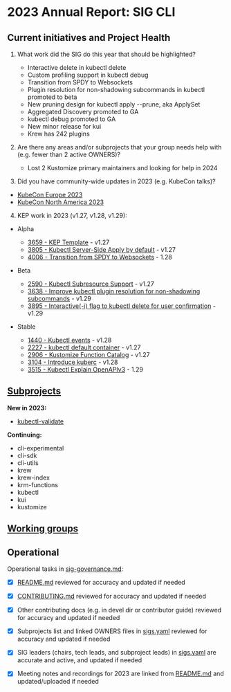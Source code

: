 # 2023 Annual Report: SIG CLI

## Current initiatives and Project Health

1. What work did the SIG do this year that should be highlighted?

    - Interactive delete in kubectl delete
    - Custom profiling support in kubectl debug
    - Transition from SPDY to Websockets
    - Plugin resolution for non-shadowing subcommands in kubectl promoted to beta
    - New pruning design for kubectl apply --prune, aka ApplySet
    - Aggregated Discovery promoted to GA
    - kubectl debug promoted to GA
    - New minor release for kui
    - Krew has 242 plugins

2. Are there any areas and/or subprojects that your group needs help with (e.g. fewer than 2 active OWNERS)?

    - Lost 2 Kustomize primary maintainers and looking for help in 2024

3. Did you have community-wide updates in 2023 (e.g. KubeCon talks)?

  - [KubeCon Europe 2023](https://www.youtube.com/watch?v=X-XDr8XhHHU)
  - [KubeCon North America 2023](https://www.youtube.com/watch?v=RggqaCSdOGA)

4. KEP work in 2023 (v1.27, v1.28, v1.29):

  - Alpha
    - [3659 - KEP Template](https://github.com/kubernetes/enhancements/tree/master/keps/sig-cli/3659-kubectl-apply-prune) - v1.27
    - [3805 - Kubectl Server-Side Apply by default](https://github.com/kubernetes/enhancements/tree/master/keps/sig-cli/3805-ssa-default) - v1.27
    - [4006 - Transition from SPDY to Websockets](https://github.com/kubernetes/enhancements/blob/master/keps/sig-api-machinery/4006-transition-spdy-to-websockets/kep.yaml) - 1.28

  - Beta
    - [2590 - Kubectl Subresource Support](https://github.com/kubernetes/enhancements/tree/master/keps/sig-cli/2590-kubectl-subresource) - v1.27
    - [3638 - Improve kubectl plugin resolution for non-shadowing subcommands](https://github.com/kubernetes/enhancements/tree/master/keps/sig-cli/3638-kubectl-plugin-subcommands) - v1.29
    - [3895 - Interactive(-i) flag to kubectl delete for user confirmation](https://github.com/kubernetes/enhancements/tree/master/keps/sig-cli/3895-kubectl-delete-interactivity) - v1.29

  - Stable
    - [1440 - Kubectl events](https://github.com/kubernetes/enhancements/tree/master/keps/sig-cli/1440-kubectl-events) - v1.28
    - [2227 - kubectl default container](https://github.com/kubernetes/enhancements/tree/master/keps/sig-cli/2227-kubectl-default-container) - v1.27
    - [2906 - Kustomize Function Catalog](https://github.com/kubernetes/enhancements/tree/master/keps/sig-cli/2906-kustomize-function-catalog) - v1.27
    - [3104 - Introduce kuberc](https://github.com/kubernetes/enhancements/tree/master/keps/sig-cli/3104-introduce-kuberc) - v1.28
    - [3515 - Kubectl Explain OpenAPIv3](https://github.com/kubernetes/enhancements/tree/master/keps/sig-cli/3515-kubectl-explain-openapiv3) - 1.29

## [Subprojects](https://git.k8s.io/community/sig-cli#subprojects)


**New in 2023:**
  - [kubectl-validate](https://git.k8s.io/community/sig-cli#kubectl-validate)

**Continuing:**
  - cli-experimental
  - cli-sdk
  - cli-utils
  - krew
  - krew-index
  - krm-functions
  - kubectl
  - kui
  - kustomize

## [Working groups](https://git.k8s.io/community/sig-cli#working-groups)


## Operational

Operational tasks in [sig-governance.md]:
- [x] [README.md] reviewed for accuracy and updated if needed
- [x] [CONTRIBUTING.md] reviewed for accuracy and updated if needed
- [x] Other contributing docs (e.g. in devel dir or contributor guide) reviewed for accuracy and updated if needed
- [x] Subprojects list and linked OWNERS files in [sigs.yaml] reviewed for accuracy and updated if needed
- [x] SIG leaders (chairs, tech leads, and subproject leads) in [sigs.yaml] are accurate and active, and updated if needed
- [x] Meeting notes and recordings for 2023 are linked from [README.md] and updated/uploaded if needed


[CONTRIBUTING.md]: https://git.k8s.io/community/sig-cli/CONTRIBUTING.md
[sig-governance.md]: https://git.k8s.io/community/committee-steering/governance/sig-governance.md
[README.md]: https://git.k8s.io/community/sig-cli/README.md
[sigs.yaml]: https://git.k8s.io/community/sigs.yaml
[devel]: https://git.k8s.io/community/contributors/devel/README.md
